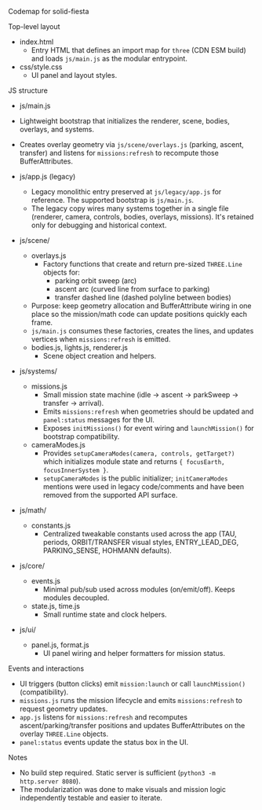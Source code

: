 Codemap for solid-fiesta

Top-level layout

- index.html
  - Entry HTML that defines an import map for `three` (CDN ESM build) and loads `js/main.js` as the modular entrypoint.
- css/style.css
  - UI panel and layout styles.

JS structure

 - js/main.js
  - Lightweight bootstrap that initializes the renderer, scene, bodies, overlays, and systems.
  - Creates overlay geometry via `js/scene/overlays.js` (parking, ascent, transfer) and listens for `missions:refresh` to recompute those BufferAttributes.

- js/app.js (legacy)
  - Legacy monolithic entry preserved at `js/legacy/app.js` for reference. The supported bootstrap is `js/main.js`.
  - The legacy copy wires many systems together in a single file (renderer, camera, controls, bodies, overlays, missions). It's retained only for debugging and historical context.

- js/scene/
  - overlays.js
    - Factory functions that create and return pre-sized `THREE.Line` objects for:
      - parking orbit sweep (arc)
      - ascent arc (curved line from surface to parking)
      - transfer dashed line (dashed polyline between bodies)
  - Purpose: keep geometry allocation and BufferAttribute wiring in one place so the mission/math code can update positions quickly each frame.
  - `js/main.js` consumes these factories, creates the lines, and updates vertices when `missions:refresh` is emitted.
  - bodies.js, lights.js, renderer.js
    - Scene object creation and helpers.

- js/systems/
  - missions.js
    - Small mission state machine (idle → ascent → parkSweep → transfer → arrival).
    - Emits `missions:refresh` when geometries should be updated and `panel:status` messages for the UI.
    - Exposes `initMissions()` for event wiring and `launchMission()` for bootstrap compatibility.
  - cameraModes.js
    - Provides `setupCameraModes(camera, controls, getTarget?)` which initializes module state and returns `{ focusEarth, focusInnerSystem }`.
    - `setupCameraModes` is the public initializer; `initCameraModes` mentions were used in legacy code/comments and have been removed from the supported API surface.

- js/math/
  - constants.js
    - Centralized tweakable constants used across the app (TAU, periods, ORBIT/TRANSFER visual styles, ENTRY_LEAD_DEG, PARKING_SENSE, HOHMANN defaults).

- js/core/
  - events.js
    - Minimal pub/sub used across modules (on/emit/off). Keeps modules decoupled.
  - state.js, time.js
    - Small runtime state and clock helpers.

- js/ui/
  - panel.js, format.js
    - UI panel wiring and helper formatters for mission status.

Events and interactions

- UI triggers (button clicks) emit `mission:launch` or call `launchMission()` (compatibility).
- `missions.js` runs the mission lifecycle and emits `missions:refresh` to request geometry updates.
- `app.js` listens for `missions:refresh` and recomputes ascent/parking/transfer positions and updates BufferAttributes on the overlay `THREE.Line` objects.
- `panel:status` events update the status box in the UI.

Notes

- No build step required. Static server is sufficient (`python3 -m http.server 8080`).
- The modularization was done to make visuals and mission logic independently testable and easier to iterate.
